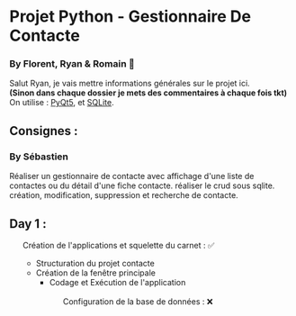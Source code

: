 # Projet Python - Gestionnaire De Contacte
### By Florent, Ryan & Romain 🚩

Salut Ryan, je vais mettre informations générales sur le projet ici. <br/>
**(Sinon dans chaque dossier je mets des commentaires à chaque fois tkt)**
On utilise : [PyQt5](https://www.riverbankcomputing.com/static/Docs/PyQt5/index.html), et [SQLite](https://www.sqlite.org/docs.html).

## Consignes :
### By Sébastien
Réaliser un gestionnaire de contacte avec affichage d'une liste de contactes ou du détail d'une fiche contacte. réaliser le crud sous sqlite. 
création, modification, suppression et recherche de contacte.

## Day 1 : 
<ul> Création de l'applications et squelette du carnet : ✅ <br>
    <ul><li>Structuration du projet contacte <br>
    <li>Création de la fenêtre principale <br>
    <ul><li>Codage et Exécution de l'application <br>
<ul><br>
Configuration de la base de données : ❌

